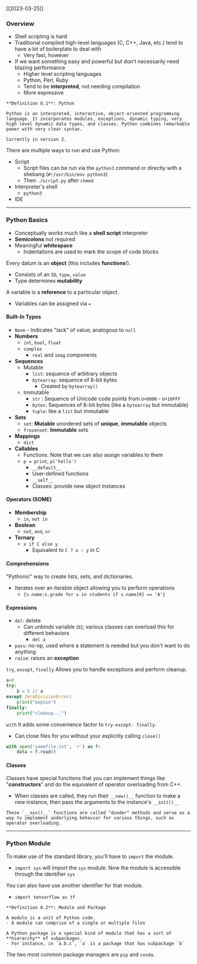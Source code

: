 [[2023-03-25]]

### Overview
- Shell scripting is hard
- Traditional compiled high-level languages (C, C++, Java, etc.) tend to have a lot of boilerplate to deal with
	- Very fast, however
- If we want something easy and powerful but don't necessarily need blazing performance
	- Higher level scripting languages
	- Python, Perl, Ruby
	- Tend to be **interpreted**, not needing compilation
	- More expressive

```ad-important
**Definition 8.1**: Python

Python is an interpreted, interactive, object-oriented programming language. It incorporates modules, exceptions, dynamic typing, very high level dynamic data types, and classes. Python combines remarkable power with very clear syntax.

Currently in version 3.
```

There are multiple ways to run and use Python:
- Script
	- Script files can be run via the `python3` command or directly with a shebang (`#!/usr/bin/env python3`)
	- Then `./script.py` after `chmod`
- Interpreter's shell
	- `python3`
- IDE

---

### Python Basics
- Conceptually works much like a **shell script** interpreter
- **Semicolons** not required
- Meaningful **whitespace**
	- Indentations are used to mark the scope of code blocks

Every datum is an **object** (this includes **functions**!).
- Consists of an `ID`, `type`, `value`
- Type determines **mutability**

A variable is a **reference** to a particular object.
- Variables can be assigned via `=`

#### Built-In Types
- `None` - Indicates "lack" of value; analogous to `null`
- **Numbers**
	- `int`, `bool`, `float`
	- `complex`
		- `real` and `imag` components
- **Sequences**
	- Mutable
		- `list`: sequence of arbitrary objects
		- `bytearray`: sequence of 8-bit bytes
			- Created by `bytearray()`
	- Immutable
		- `str` : Sequence of Unicode code points from `U+0000` - `U+10FFF` 
		- `bytes`: Sequences of 8-bit bytes (like a `bytearray` but immutable)
		- `tuple`: like a `list` but immutable
- **Sets**
	- `set`: **Mutable** unordered sets of **unique**, **immutable** objects
	- `frozenset`: **Immutable** sets
- **Mappings**
	- `dict`
- **Callables**
	- Functions. Note that we can also assign variables to them
	- `p = print`, `p('hello')`
		- `__default__`
		- User-defined functions
		- `__self__`
		- Classes: provide new object instances

#### Operators (SOME)
- **Membership**
	- `in`, `not in`
- **Boolean**
	- `not`, `and`, `or`
- **Ternary**
	- `x if C else y`
		- Equivalent to `C ? x : y` in C

#### Comprehensions
"Pythonic" way to create lists, sets, and dictionaries.
- Iterates over an iterable object allowing you to perform operations
	- `{s.name:s.grade for s in students if s.name[0] == 'A'}`

#### Expressions
- `del`: delete
	- Can unbinds variable (s); various classes can overload this for different behaviors
		- `del a`
- `pass`: no-op, used where a statement is needed but you don't want to do anything
- `raise`: raises an **exception**

`try`, `except`, `finally`
Allows you to handle exceptions and perform cleanup.
```python
a=0 
try:
	b = 5 // a  
except ZeroDivisionError:
	print("oopsie") 
finally:
	print("cleanup...")
```

`with`
It adds some convenience factor to `try-except- finally`.
- Can close files for you without your explicitly calling `close()`
```python
with open('somefile.txt', 'r') as f:
	data = f.read()
```

#### Classes
Classes have special functions that you can implement things like "**constructors**" and do the equivalent of operator overloading from C++.
- When classes are called, they run their `__new()__` function to make a new instance, then pass the arguments to the instance's `__init()__`

```ad-note
These `__xxx()__` functions are called "dunder" methods and serve as a way to implement underlying behavior for various things, such as operator overloading.
```

---

### Python Module
To make use of the standard library, you'll have to `import` the module.
- `import sys` will import the `sys` module. Now the module is accessible through the identifier `sys`

You can also have use another identifier for that module.
- `import tensorflow as tf`

```ad-important
**Definition 8.2**: Module and Package

A module is a unit of Python code.
- A module can comprise of a single or multiple files

A Python package is a special kind of module that has a sort of **hierarchy** of subpackages.
- For instance, in `a.b.c`, `a` is a package that has subpackage `b`
```

The two most common package managers are `pip` and `conda`.